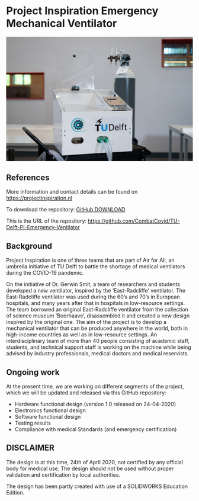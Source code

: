 # Project Inspiration Emergency Mechanical Ventilator

![](summary.jpg)
## References

More information and contact details can be found on https://projectinspiration.nl

To download the repository: [GitHub DOWNLOAD](https://github.com/CombatCovid/TU-Delft-PI-Emergency-Ventilator/archive/master.zip)

This is the URL of the repository: https://github.com/CombatCovid/TU-Delft-PI-Emergency-Ventilator

## Background

Project Inspiration is one of three teams that are part of Air for All, an umbrella initiative of TU Delft to battle the shortage of medical ventilators during the COVID-19 pandemic.

On the initiative of Dr. Gerwin Smit, a team of researchers and students developed a new ventilator, inspired by the ‘East-Radcliffe’ ventilator. The East-Radcliffe ventilator was used during the 60’s and 70’s in European hospitals, and many years after that in hospitals in low-resource settings. The team borrowed an original East-Radcliffe ventilator from the collection of science museum ‘Boerhaave’, disassembled it and created a new design inspired by the original one. The aim of the project is to develop a mechanical ventilator that can be produced anywhere in the world, both in high-income countries as well as in low-resource settings. An interdisciplinary team of more than 40 people consisting of academic staff, students, and technical support staff is working on the machine while being advised by industry professionals, medical doctors and medical reservists.

## Ongoing work

At the present time, we are working on different segments of the project, which we will be updated and released via this GitHub repository:

-	Hardware functional design (version 1.0 released on 24-04-2020)
-	Electronics functional design 
-	Software functional design
-	Testing results
-	Compliance with medical Standards (and emergency certification)

## DISCLAIMER
The design is at this time, 24th of April 2020, not certified by any official body for medical use. The design should not be used without proper validation and certification by local authorities.

The design has been partly created with use of a SOLIDWORKS Education Edition. 
